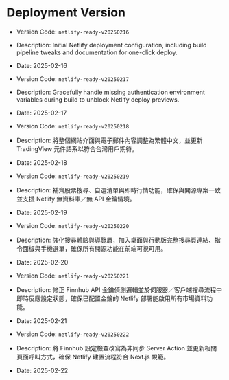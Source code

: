 # Deployment Version

- Version Code: `netlify-ready-v20250216`
- Description: Initial Netlify deployment configuration, including build pipeline tweaks and documentation for one-click deploy.
- Date: 2025-02-16


- Version Code: `netlify-ready-v20250217`
- Description: Gracefully handle missing authentication environment variables during build to unblock Netlify deploy previews.
- Date: 2025-02-17

- Version Code: `netlify-ready-v20250218`
- Description: 將整個網站介面與電子郵件內容調整為繁體中文，並更新 TradingView 元件語系以符合台灣用戶期待。
- Date: 2025-02-18

- Version Code: `netlify-ready-v20250219`
- Description: 補齊股票搜尋、自選清單與即時行情功能，確保與開源專案一致並支援 Netlify 無資料庫／無 API 金鑰情境。
- Date: 2025-02-19

- Version Code: `netlify-ready-v20250220`
- Description: 強化搜尋體驗與導覽層，加入桌面與行動版完整搜尋頁連結、指令面板與手機選單，確保所有開源功能在前端可視可用。
- Date: 2025-02-20

- Version Code: `netlify-ready-v20250221`
- Description: 修正 Finnhub API 金鑰偵測邏輯並於伺服器／客戶端搜尋流程中即時反應設定狀態，確保已配置金鑰的 Netlify 部署能啟用所有市場資料功能。
- Date: 2025-02-21

- Version Code: `netlify-ready-v20250222`
- Description: 將 Finnhub 設定檢查改寫為非同步 Server Action 並更新相關頁面呼叫方式，確保 Netlify 建置流程符合 Next.js 規範。
- Date: 2025-02-22


